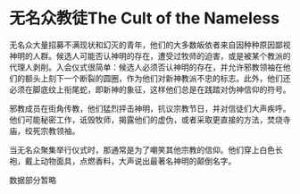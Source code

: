 # 无名众教徒The Cult of the Nameless

无名众大量招募不满现状和幻灭的青年，他们的大多数皈依者来自因种种原因鄙视神明的人群。候选人可能否认神明的存在，遭受过牧师的迫害，或是被某个教派的代理人剥削。入会仪式很简单：候选人必须否认神明的存在，并允许邪教领袖在他们的额头上刻下一个断裂的圆圈，作为他们对新神教派不忠的标志。此外，他们还必须在脚底纹上衔尾蛇，即新神的象征，这样他们总是在践踏对伪神信仰的符号。

邪教成员在街角传教，他们猛烈抨击神明，抗议宗教节日，并对信徒们大声疾呼。他们可能秘密工作，诋毁牧师，揭露他们的虚伪，或者采取更直接的方法，焚烧寺庙，绞死宗教领袖。

当无名众聚集举行仪式时，那通常是为了嘲笑其他宗教的信仰。他们穿上白色长袍，戴上动物面具，点燃香料，大声说出最著名神明的颠倒名字。

数据部分暂略
